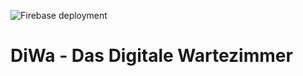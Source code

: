 ![Firebase deployment](https://github.com/CStarn/WirVsVirus/workflows/Firebase%20deployment/badge.svg)

# DiWa - Das Digitale Wartezimmer
